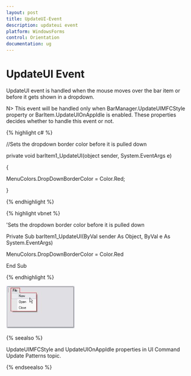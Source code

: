 ```yaml
---
layout: post
title: UpdateUI-Event
description: updateui event
platform: WindowsForms
control: Orientation
documentation: ug
---
```


# UpdateUI Event

UpdateUI event is handled when the mouse moves over the bar item or before it gets shown in a dropdown.

N> This event will be handled only when BarManager.UpdateUIMFCStyle property or BarItem.UpdateUIOnAppIdle is enabled. These properties decides whether to handle this event or not.

{% highlight c# %}



//Sets the dropdown border color before it is pulled down

private void barItem1_UpdateUI(object sender, System.EventArgs e)

{

MenuColors.DropDownBorderColor = Color.Red;

}

{% endhighlight %}

{% highlight vbnet %}



'Sets the dropdown border color before it is pulled down

Private Sub barItem1_UpdateUI(ByVal sender As Object, ByVal e As System.EventArgs)

MenuColors.DropDownBorderColor = Color.Red

End Sub

{% endhighlight %}

![](UpdateUI-Event_images/UpdateUI-Event_img2.jpeg)


{% seealso %}

UpdateUIMFCStyle and UpdateUIOnAppIdle properties in UI Command Update Patterns topic.

{% endseealso %}